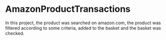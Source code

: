# AmazonProductTransactions
In this project, the product was searched on amazon.com, the product was filtered according to some criteria, added to the basket and the basket was checked.

